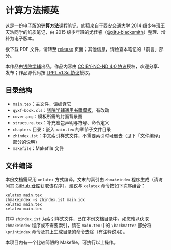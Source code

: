 # 计算方法撷英

这是一份电子版的**计算方法**课程笔记，底稿来自于西安交通大学 2014 级少年班王天浩同学的纸质笔记，由 2015 级少年班的尤佳睿（[@xjtu-blacksmith](https://github.com/xjtu-blacksmith)）整理、增补为电子版本。

欲下载 PDF 文件，请转至 [release](https://github.com/xjtu-blacksmith/notes-on-computing-methods/releases/) 页面；其他信息，请检查本笔记的「前言」部分。

本作品由[钱院学辅](https://qyxf.site/)出品。作品内容由 [CC BY-NC-ND 4.0 协议](https://creativecommons.org/licenses/by-nc-nd/4.0/)授权，欢迎分享、发布；作品源代码按 [LPPL v1.3c 协议](/LICENSE)授权。

## 目录结构

- `main.tex`：主文件，请编译它
- `qyxf-book.cls`：[钱院学辅通用书籍模板](https://github.com/qyxf/qyxf-sets)，有改动
- `cover.png`：模板所需的封面背景图
- `structure.tex`：补充宏包声明与符号、命令定义
- `chapters` 目录：嵌入 `main.tex` 的章节子文件目录
- `zhindex.ist`：中文索引样式文件，不需要索引时可删去（见下「文件编译」部分的说明）
- `makefile`：Makefile 文件

## 文件编译

本份文档需采用 `xelatex` 方式编译。文末的索引由 `zhmakeindex` 程序生成（请访问其 [GitHub 仓库](https://github.com/leo-liu/zhmakeindex)获取该程序），建议与 `xelatex` 命令按如下次序组合：

```shell
xelatex main.tex
zhmakeindex -s zhindex.ist main.idx
xelatex main.tex
xelatex main.tex
```

其中 `zhindex.ist` 为索引样式文件，已在本份文档目录中。如您难以获取 `zhmakeindex` 程序或不需要索引，请在 `main.tex` 中的 `\backmatter` 部分将 `\printindex` 命令及其上生成目录的命令去除（有注释说明）。

本项目内有一个比较简陋的 Makefile，可执行以上操作。